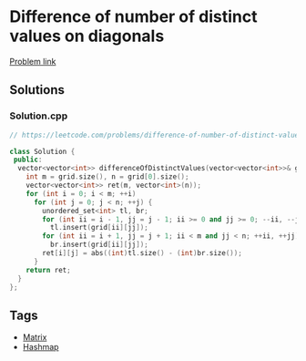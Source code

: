 # Difference of number of distinct values on diagonals

[Problem link](https://leetcode.com/problems/difference-of-number-of-distinct-values-on-diagonals/)

## Solutions


### Solution.cpp
```cpp
// https://leetcode.com/problems/difference-of-number-of-distinct-values-on-diagonals/

class Solution {
 public:
  vector<vector<int>> differenceOfDistinctValues(vector<vector<int>>& grid) {
    int m = grid.size(), n = grid[0].size();
    vector<vector<int>> ret(m, vector<int>(n));
    for (int i = 0; i < m; ++i)
      for (int j = 0; j < n; ++j) {
        unordered_set<int> tl, br;
        for (int ii = i - 1, jj = j - 1; ii >= 0 and jj >= 0; --ii, --jj)
          tl.insert(grid[ii][jj]);
        for (int ii = i + 1, jj = j + 1; ii < m and jj < n; ++ii, ++jj)
          br.insert(grid[ii][jj]);
        ret[i][j] = abs((int)tl.size() - (int)br.size());
      }
    return ret;
  }
};
```
## Tags

* [Matrix](/README.md#Matrix)
* [Hashmap](/README.md#Hashmap)
